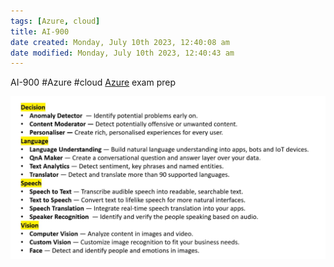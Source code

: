 ```yaml
---
tags: [Azure, cloud]
title: AI-900
date created: Monday, July 10th 2023, 12:40:08 am
date modified: Monday, July 10th 2023, 12:40:43 am
---
```

AI-900
#Azure #cloud 
[Azure](Cloud%20Computing/Azure/Azure.md) exam prep


![](Attachments/Pasted%20image%2020230616210937.png)